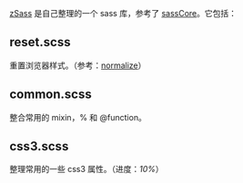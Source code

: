 [zSass](https://github.com/zhuyujia/zSass) 是自己整理的一个 sass 库，参考了 [sassCore](https://github.com/marvin1023/sassCore)。它包括：

## reset.scss ##

重置浏览器样式。（参考：[normalize](https://github.com/necolas/normalize.css/)）

## common.scss ##

整合常用的 mixin，% 和 @function。

## css3.scss ##

整理常用的一些 css3 属性。（进度：*10%*）